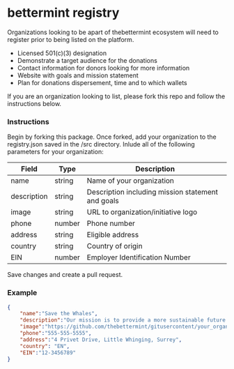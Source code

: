 # bettermint registry

Organizations looking to be apart of thebettermint ecosystem will need to register prior to being listed on the platform.

- Licensed 501(c)(3) designation
- Demonstrate a target audience for the donations
- Contact information for donors looking for more information
- Website with goals and mission statement
- Plan for donations dispersement, time and to which wallets

If you are an organization looking to list, please fork this repo and follow the instructions below.

### Instructions

Begin by forking this package.
Once forked, add your organization to the registry.json saved in the /src directory.
Inlude all of the following parameters for your organization:

| Field       | Type   | Description                                       |
| ----------- | ------ | ------------------------------------------------- |
| name        | string | Name of your organization                         |
| description | string | Description including mission statement and goals |
| image       | string | URL to organization/initiative logo               |
| phone       | number | Phone number                                      |
| address     | string | Eligible address                                  |
| country     | string | Country of origin                                 |
| EIN         | number | Employer Identification Number                    |

Save changes and create a pull request.

### Example

```JSON
{
    "name":"Save the Whales",
    "description":"Our mission is to provide a more sustainable future for the whales",
    "image":"https://github.com/thebettermint/gitusercontent/your_organizations_logo.png",
    "phone":"555-555-5555",
    "address":"4 Privet Drive, Little Whinging, Surrey",
    "country": "EN",
    "EIN":"12-3456789"
}
```
